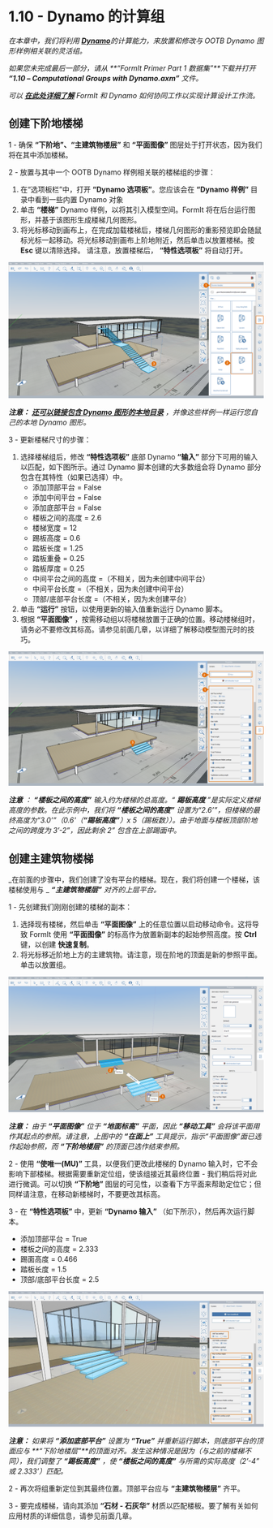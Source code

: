 # 1.10 - Dynamo 的计算组

_在本章中，我们将利用_ [_**Dynamo**_](http://dynamobim.org)_的计算能力，来放置和修改与 OOTB Dynamo 图形样例相关联的灵活组。_

_如果您未完成最后一部分，请从_ _**“FormIt Primer Part 1 数据集”**下载并打开_ _**“1.10 – Computational Groups with Dynamo.axm”**_ _文件。_

_可以_ [_**在此处详细了解**_](http://formit.autodesk.com/page/formit-dynamo) _FormIt 和 Dynamo 如何协同工作以实现计算设计工作流。_

## **创建下阶地楼梯**

1 - 确保 **“下阶地”、“主建筑物楼层”** 和 **“平面图像”** 图层处于打开状态，因为我们将在其中添加楼梯。

2 - 放置与其中一个 OOTB Dynamo 样例相关联的楼梯组的步骤：

1. 在“选项板栏”中，打开 **“Dynamo 选项板”**。您应该会在 **“Dynamo 样例”** 目录中看到一些内置 Dynamo 对象
2. 单击 **“楼梯”** Dynamo 样例，以将其引入模型空间。FormIt 将在后台运行图形，并基于该图形生成楼梯几何图形。
3. 将光标移动到画布上，在完成加载楼梯后，楼梯几何图形的重影预览即会随鼠标光标一起移动。将光标移动到画布上阶地附近，然后单击以放置楼梯。按 **Esc** 键以清除选择。 请注意，放置楼梯后， **“特性选项板”** 将自动打开。

![](<../../.gitbook/assets/0 (15) (1).png>)

_**注意：**_ [_**还可以链接包含 Dynamo 图形的本地目录**_](https://formit.autodesk.com/page/formit-dynamo#dynamo-getting-started) _，并像这些样例一样运行您自己的本地 Dynamo 图形。_

3 - 更新楼梯尺寸的步骤：

1. 选择楼梯组后，修改 **“特性选项板”** 底部 Dynamo **“输入”** 部分下可用的输入以匹配，如下图所示。通过 Dynamo 脚本创建的大多数组会将 Dynamo 部分包含在其特性（如果已选择）中。
   * 添加顶部平台 = False
   * 添加中间平台 = False
   * 添加底部平台 = False
   * 楼板之间的高度 = 2.6
   * 楼梯宽度 = 12
   * 踢板高度 = 0.6
   * 踏板长度 = 1.25
   * 踏板重叠 = 0.25
   * 踏板厚度 = 0.25
   * 中间平台之间的高度 =（不相关，因为未创建中间平台）
   * 中间平台长度 =（不相关，因为未创建中间平台）
   * 顶部/底部平台长度 =（不相关，因为未创建平台）
2. 单击 **“运行”** 按钮，以使用更新的输入值重新运行 Dynamo 脚本。
3. 根据 **“平面图像”** ，按需移动组以将楼梯放置于正确的位置。移动楼梯组时，请务必不要修改其标高。请参见前面几章，以详细了解移动模型图元时的技巧。

![](<../../.gitbook/assets/1 (11).png>)

_**注意**_ _：_ _**“楼板之间的高度”**_ _输入约为楼梯的总高度。“_ _**踢板高度**_ _”是实际定义楼梯高度的参数。在此示例中，我们将_ _**“楼板之间的高度”**_ _设置为“2.6’”，但楼梯的最终高度为“3.0’”（0.6'（**“踢板高度”**）x 5（踢板数））。由于地面与楼板顶部阶地之间的跨度为 3’-2”，因此剩余 2” 包含在上部踢面中。_

## **创建主建筑物楼梯**

_在前面的步骤中，我们创建了没有平台的楼梯。现在，我们将创建一个楼梯，该楼梯使用与 _ _**“主建筑物楼层”** 对齐的上层平台。_

1 - 先创建我们刚刚创建的楼梯的副本：

1. 选择现有楼梯，然后单击 **“平面图像”** 上的任意位置以启动移动命令。这将导致 FormIt 使用 **“平面图像”** 的标高作为放置新副本的起始参照高度。按 **Ctrl** 键，以创建 **快速复制**。
2. 将光标移近阶地上方的主建筑物。请注意，现在阶地的顶面是新的参照平面。单击以放置组。

![](<../../.gitbook/assets/2 (9) (1).png>)

_**注意：**_ _由于_ _**“平面图像”**_ _位于_ _**“地面标高”**_ _平面，因此_ _**“移动工具”**_ _会将该平面用作其起点的参照。请注意，上图中的_ _**“在面上”**_ _工具提示，指示“平面图像”面已选作起始参照，而_ _**“下阶地楼层”**_ _的顶面已选作结束参照。_

2 - 使用 **“使唯一(MU)”** 工具，以便我们更改此楼梯的 Dynamo 输入时，它不会影响下部楼梯。根据需要重新定位组，使该组接近其最终位置 - 我们稍后将对此进行微调。可以切换 **“下阶地”** 图层的可见性，以查看下方平面来帮助定位它；但同样请注意，在移动新楼梯时，不要更改其标高。

3 - 在 **“特性选项板”** 中，更新 **“Dynamo 输入”** （如下所示），然后再次运行脚本。

* 添加顶部平台 = True
* 楼板之间的高度 = 2.333
* 踢面高度 = 0.466
* 踏板长度 = 1.5
* 顶部/底部平台长度 = 2.5

![](<../../.gitbook/assets/3 (1).jpeg>)

_**注意：**_ _如果将_ _**“添加底部平台”**_ _设置为_ _**“True”**_ _并重新运行脚本，则底部平台的顶面应与_ _**“下阶地楼层”**的顶面对齐。发生这种情况是因为（与之前的楼梯不同），我们调整了_ _**“踢板高度”**_ _，使_ _**“楼板之间的高度”**_ _与所需的实际高度（2’-4” 或 2.333’）匹配。_

2 - 再次将组重新定位到其最终位置。顶部平台应与 **“主建筑物楼层”** 齐平。

3 - 要完成楼梯，请向其添加 **“石材 - 石灰华”** 材质以匹配楼板。要了解有关如何应用材质的详细信息，请参见前面几章。
